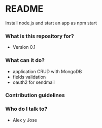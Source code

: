 # README #

Install node.js and start an app as npm start

### What is this repository for? ###

* Version 0.1

### What can it do? ###

* application CRUD with MongoDB
* fields validation
* oauth2 for sendmail

### Contribution guidelines ###


### Who do I talk to? ###

* Alex y Jose